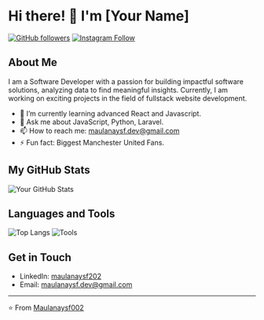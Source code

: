 # Hi there! 👋 I'm [Your Name]

[![GitHub followers](https://img.shields.io/github/followers/Maulanaysf002?label=Follow&style=social)](https://github.com/Maulanaysf002)
[![Instagram Follow](https://img.shields.io/badge/Follow%20me%20on-Instagram-red?style=social&logo=instagram)](https://instagram.com/maulyusf)

## About Me

I am a Software Developer with a passion for building impactful software solutions, analyzing data to find meaningful insights. Currently, I am working on exciting projects in the field of fullstack website development.

- 🌱 I’m currently learning advanced React and Javascript.
- 💬 Ask me about JavaScript, Python, Laravel.
- 📫 How to reach me: maulanaysf.dev@gmail.com
- ⚡ Fun fact: Biggest Manchester United Fans.

## My GitHub Stats

![Your GitHub Stats](https://github-readme-stats.vercel.app/api?username=Maulanaysf002&show_icons=true&theme=radical)

## Languages and Tools

![Top Langs](https://github-readme-stats.vercel.app/api/top-langs/?username=Maulanaysf002&layout=compact&theme=radical)
![Tools](https://img.shields.io/badge/Tools-React%2C%20Node.js%2C%20Tailwind%20CSS%2C%20Docker%2C%20Git-blue?style=flat-square)


## Get in Touch

- LinkedIn: [maulanaysf202](https://linkedin.com/in/maulanaysf202)
- Email: [maulanaysf.dev@gmail.com](mailto:maulanaysf.dev@gmail.com)

---

⭐️ From [Maulanaysf002](https://github.com/Maulanaysf002)
